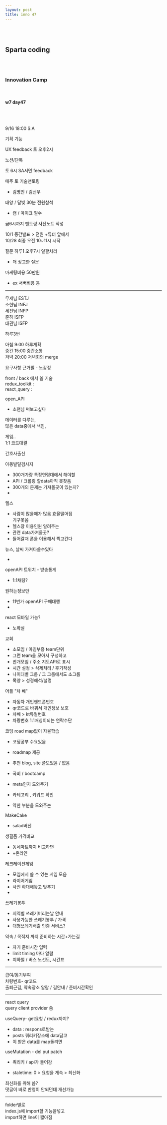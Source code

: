 ```yaml
---
layout: post
title: inno 47
---
```


<br><br>

## Sparta coding

<br><br>

### Innovation Camp

<br>

#### w7 day47

<br><br>

9/16 18:00 S.A

기획 기능

UX feedback 토 오후2시

노션/단톡

토 6시 SA서면 feedback

매주 토 기술맨토링

- 김명인 / 김선우

태양 / 달빛 30분 전원참석

- 캠 / 마이크 필수

금6시까지 멘토링 사전노트 작성

10/1 중간발표 > 전원 +튜터 앞에서<br>
10/28 최종 오전 10~11시 시작

질문 하루1 오후7시 일괄처리

- 더 정교한 질문

마케팅비용 50만원

- ex 서버비용 등

---

무제님 ESTJ <br>
소현님 INFJ <br>
세진님 INFP <br>
준하 ISFP <br>
태권님 ISFP

하루3번

아침 9:00 하루계획<br>
중간 15:00 중간소통<br>
저녁 20:00 저녁회의
merge

요구사항 근거필 - 노감정

front / back 에서 쓸 기술<br>
redux_toolkit : <br>
react_query :

open_API

- 소현님 써보고싶다

데이터를 다루는,<br>
많은 data중에서 색인,

게임..<br>
1:1 코드대결

간호사출신

아동발달검사지

- 300개가량 특정연령대에서 해야할
- API / 크롤링 할data아직 못찾음
- 300개의 문제는 가져올곳이 있는지?
-

헬스

- 사람이 많을때가 많음 효율떨어짐<br>
  기구못씀
- 헬스장 이용인원 알려주는
- 관련 data가져올곳?
- 들어갈때 폰을 이용해서 찍고간다

뉴스, 날씨 가져다쓸수있다

-

openAPI
트위치 - 방송통계

- 1:1채팅?

원하는정보만

- 11번가 openAPI 구매대행
-

react 모바일 가능?

- 노확실

교회

- 소모임 / 아침부흥 team단위
- 그런 team을 모아서 구성하고
- 번개모임 / 주소 지도API로 표시
- 시간 설정 > 삭제처리 / 후기작성
- 나이대별 그룹 / 그 그룹에서도 소그룹
- 목양 > 성경해석/설명

어플 "차 빼"

- 자동차 개인핸드폰번호
- qr코드로 바꿔서 개인정보 보호
- 차빼 > kt듀얼번호
- 차량번호 1:1매칭이되는 연락수단

코딩 road map없이 자율학습

- 코딩공부 수요있음
- roadmap 제공
- 추천 blog, site 쓸모있음 / 없음
- 국비 / bootcamp

- meta인지 도와주기
- 카테고리 , 키워드 확인
- 약한 부분을 도와주는

MakeCake

- salad버전

생필품 가격비교

- 동네마트까지 비교하면
- +온라인

레크레이션게임

- 모임에서 쓸 수 있는 게임 모음
- 라이어게임
- 사진 확대해놓고 맞추기
-

쓰레기봉투

- 지역별 쓰레기버리는날 안내
- 사용가능한 쓰레기봉투 / 가격
- 대형쓰레기배출 인증 서비스?

약속 / 목적지 까지 준비하는 시간+가는길

- 자기 준비시간 입력
- limit timing 마다 알람
- 지하철 / 버스 노선도, 시간표

---

급여/동기부여<br>
차량번호- qr코드<br>
출퇴근길, 약속장소 알람 / 길안내 / 준비시간확인

---

react query<br>
query client provider 씀

useQuery- get요청 / redux까지?

- data : respons로받는
- posts 쿼리키장소에 data담고
- 이 받은 data를 map돌리면

useMutation - del put patch

- 쿼리키 / api가 들어감

- staletime: 0 > 요청을 계속 > 최신화

최신화를 위해 씀?<br>
댓글이 바로 반영이 안되던데 개선가능

---

folder별로 <br>
index.js에 import할 기능을넣고<br>
import하면 line이 짧아짐
